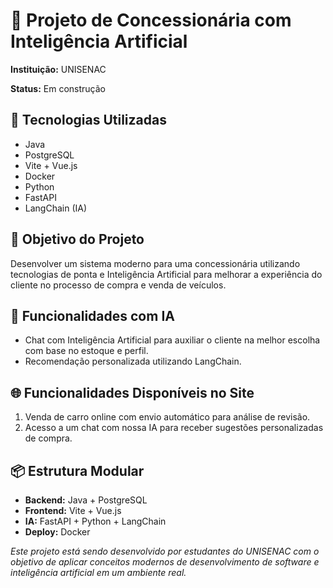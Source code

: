 <body>
  <h1>🚗 Projeto de Concessionária com Inteligência Artificial</h1>

  <p><strong>Instituição:</strong> UNISENAC</p>
  <p><strong>Status:</strong> Em construção</p>

  <h2>🔧 Tecnologias Utilizadas</h2>
  <ul>
    <li>Java</li>
    <li>PostgreSQL</li>
    <li>Vite + Vue.js</li>
    <li>Docker</li>
    <li>Python</li>
    <li>FastAPI</li>
    <li>LangChain (IA)</li>
  </ul>

  <h2>🎯 Objetivo do Projeto</h2>
  <p>Desenvolver um sistema moderno para uma concessionária utilizando tecnologias de ponta e Inteligência Artificial para melhorar a experiência do cliente no processo de compra e venda de veículos.</p>

  <h2>🧠 Funcionalidades com IA</h2>
  <ul>
    <li>Chat com Inteligência Artificial para auxiliar o cliente na melhor escolha com base no estoque e perfil.</li>
    <li>Recomendação personalizada utilizando LangChain.</li>
  </ul>

  <h2>🌐 Funcionalidades Disponíveis no Site</h2>
  <ol>
    <li>Venda de carro online com envio automático para análise de revisão.</li>
    <li>Acesso a um chat com nossa IA para receber sugestões personalizadas de compra.</li>
  </ol>

  <h2>📦 Estrutura Modular</h2>
  <ul>
    <li><strong>Backend:</strong> Java + PostgreSQL</li>
    <li><strong>Frontend:</strong> Vite + Vue.js</li>
    <li><strong>IA:</strong> FastAPI + Python + LangChain</li>
    <li><strong>Deploy:</strong> Docker</li>
  </ul>

  <p><em>Este projeto está sendo desenvolvido por estudantes do UNISENAC com o objetivo de aplicar conceitos modernos de desenvolvimento de software e inteligência artificial em um ambiente real.</em></p>
</body>